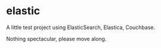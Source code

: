 elastic
=======

A little test project using ElasticSearch, Elastica, Couchbase. 

Nothing spectacular, please move along. 
